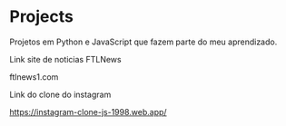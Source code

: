 # Projects
Projetos em Python e JavaScript que fazem parte do meu aprendizado.

Link site de noticias FTLNews


ftlnews1.com


Link do clone do instagram 


https://instagram-clone-js-1998.web.app/

